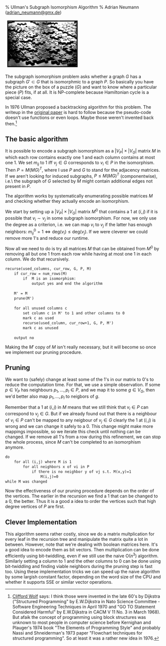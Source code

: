 % Ullman's Subgraph Isomorphism Algorithm
% Adrian Neumann (adrian_neumann@gmx.de)

![](pictures/puzzle_by_aice83.jpg "puzzle by deviant art user ~aice83")

The subgraph isomorphism problem asks whether a graph $G$ has a subgraph $G'\subset G$ that is isomorphmic to a graph $P$. So basically you have the picture on the box of a puzzle ($G$) and want to know where a particular piece ($P$) fits, if at all. It is NP-complete because Hamiltonian cycle is a special case.

In 1976 Ullman proposed a backtracking algorithm for this problem. The writeup in the [original paper](http://dx.doi.org/10.1145%2F321921.321925) is hard to follow because the pseudo-code doesn't use functions or even loops. Maybe those weren't invented  back then.[^1]

<!--more-->

The basic algorithm
-------------------

It is possible to encode a subgraph isomorphism as a $|V_P|\times |V_G|$ matrix $M$ in which each row contains exactly one 1 and each column contains at most one 1. We set $m_{ij}$ to 1 iff $v_j\in G$ corresponds to $v_i\in P$ in the isomorphism. Then $P=M(MG)^T$, where I use $P$ and $G$ to stand for the adjacency matrices. If we aren't looking for induced subgraphs, $P\leq M(MG)^T$ (componentwise), i.e.\ the subgraph of $G$ selected by $M$ might contain additional edges not present in $P$.

The algorithm works by systematically enumerating possible matrices $M$ and checking whether they actually encode an isomorphism.

We start by setting up a $|V_P|\times |V_G|$ matrix $M^0$ that contains a 1 at $(i,j)$ if it is possible that $v_i \sim v_j$ in some subgraph isomorphism. For now, we only use the degree as a criterion, i.e. we can map $v_i$ to $v_j$ if the latter has enough neighbors: $m_{ij}^0 = 1 \Leftrightarrow \mbox{deg}(v_i) \leq \mbox{deg}(v_j)$. If we were cleverer we could remove more 1's and reduce our runtime.

Now all we need to do is try all matrices $M$ that can be obtained from $M^0$ by removing all but one 1 from each row while having at most one 1 in each column. We do that recursively.

    recurse(used_columns, cur_row, G, P, M)
        if cur_row = num_rows(M)
            if  M is an isomorphism:
                output yes and end the algorithm

        M' = M
        prune(M')

        for all unused columns c
            set column c in M' to 1 and other columns to 0
            mark c as used
            recurse(used_column, cur_row+1, G, P, M')
            mark c as unused

        output no

Making the $M'$ copy of $M$ isn't really necessary, but it will become so once we implement our pruning procedure.

Pruning
-------

We want to (safely) change at least some of the 1's in our matrix to 0's to reduce the computation time. For that, we use a simple observation. If some $p\in V_P$ has neighbours $p_1,\ldots, p_l \in P$, and we map it to some $g \in V_G$, then we'd better also map $p_1,\ldots,p_l$ to neigbors of $g$. 

Remember that a 1 at $(i,j)$ in $M$ means that we still think that $v_i\in P$ can correspond to $v_j\in G$. But if we already found out that there is a neighbour of $v_i\in P$ can't be mapped to any neigbour of $v_j\in G$ clearly the 1 at $(i,j)$ is wrong and we can change it safely to a 0. This change might make more mappings impossible, so we iterate this check until nothing can be changed. If we remove all 1's from a row during this refinement, we can stop the whole process, since $M$ can't be completed to an isomorphism anymore.

    do
        for all (i,j) where M is 1
            for all neighbors x of vi in P
                if there is no neighbor y of vj s.t. M(x,y)=1
                    M(i,j)=0
    while M was changed

Now the effectiveness of our pruning procedure depends on the order of the vertices. The earlier in the recursion we find a 1 that can be changed to a 0, the better. Thus it is a good a idea to order the vertices such that high degree vertices of $P$ are first. 

Clever Implementation
---------------------

This algorithm seems rather costly, since we do a matrix multplication for every leaf in the recursion tree and manipulate the matrix quite a lot in between. However, note that we're dealing with boolean matrices here. It's a good idea to encode them as bit vectors. Then multiplication can be done efficiently using bit-twiddling, even if we still use the naive O($n^3$) algorithm. Similarly setting a column to 1 and the other columns to 0 can be done using bit-twiddling and finding viable neighbors during the pruning step is fast too. Using these implementation tricks we can speed up the naive algorithm by some largish constant factor, depending on the word size of the CPU and whether it supports SSE or similar vector operations.

[^1]: [Clifford Wolf](http://www.blogger.com/profile/03287960526248203121) says:
I think those were invented in the late 60's by Dijkstra ("Structured Programming" by E.W.Dijkstra in Nato Science Committee - Software Engineering Techniques in April 1970 and "GO TO Statement Considered Harmful" by E.W.Dijkstra in CACM V 11 No. 3 in March 1968). But afaik the concept of programming using block structures was unknown to most people in computer science before Kernighan and Plauger's 1974 book "The Elements of Programming Style" and probably Nassi and Shneiderman's 1973 paper "Flowchart techniques for structured programming". So at least it was a rather new idea in 1976. 